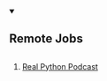 <details open>
  <summary><h2>Remote Jobs<h2></summary>
  <ol>
    <li><a href="https://realpython.com/podcasts/rpp/" target="blank">Real Python Podcast</a></li>
  </ol>
</details>

